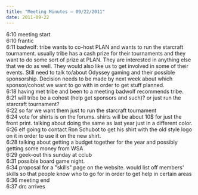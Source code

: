 ```yaml
---
title: "Meeting Minutes – 09/22/2011"
date: 2011-09-22
---
```

6:10 meeting start<br />
6:10 frantic <br />
6:11 badwolf: tribe wants to co-host PLAN and wants to run the starcraft tournament. usually tribe has a cash prize for their tournaments and they want to do some sort of prize at PLAN.  They are interested in anything else that we do as well. They would also like us to get involved in some of their events. Still need to talk to/about Odyssey gaming and their possible sponsorship. Decision needs to be made by next week about which sponsor/cohost we want to go with in order to get stuff planned.  <br />
6:18 having met tribe and been to a meeting badwolf recommends tribe.<br />
6:21 will tribe be a cohost (help get sponsors and such)? or just run the starcraft tournament?<br />
6:22 so far we want them just to run the starcraft tournament<br />
6:24 vote for shirts is on the forums. shirts will be about 10$ for just the front print. talking about doing the same as last year just in a different color.<br />
6:26 elf going to contact Ron Schubot to get his shirt with the old style logo on it in order to use it on the new shirt.<br />
6:28 talking about getting a budget together for the year and possibly getting some money from WSA<br />
6:29 geek-out this sunday at cclub<br />
6:31 possible board game night. <br />
6:34 proposal for a "skills" page on the website.  would list off members' skills so that people know who to go for in order to get help in certain areas<br />
6:36 meeting end<br />
6:37 drc arrives